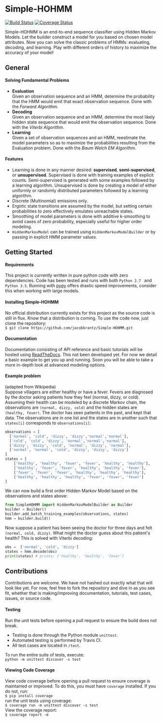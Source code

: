 # Simple-HOHMM  

[![Build Status](https://travis-ci.org/jacobkrantz/Simple-HOHMM.svg?branch=master)](https://travis-ci.org/jacobkrantz/Simple-HOHMM)
[![Coverage Status](https://coveralls.io/repos/github/jacobkrantz/Simple-HOHMM/badge.svg?branch=master)](https://coveralls.io/github/jacobkrantz/Simple-HOHMM?branch=master)  

Simple-HOHMM is an end-to-end sequence classifier using Hidden Markov Models. Let the builder construct a model for you based on chosen model attributes. Now you can solve the classic problems of HMMs: evaluating, decoding, and learning. Play with different orders of history to maximize the accuracy of your model!

## General

#### Solving Fundamental Problems
* **Evaluation**  
	Given an observation sequence and an HMM, determine the probability that the HMM would emit that exact observation sequence. Done with the *Forward Algorithm*.
* **Decoding**  
	Given an observation sequence and an HMM, determine the most likely hidden state sequence that would emit the observation sequence. Done with the *Viterbi Algorithm*.
* **Learning**  
	Given a set of observation sequences and an HMM, reestimate the model parameters so as to maximize the probabilities resulting from the Evaluation problem. Done with the *Baum Welch EM Algorithm*.

#### Features
* Learning is done in any manner desired: **supervised**, **semi-supervised**, or **unsupervised**. Supervised is done with training examples of explicit counts. Semi-supervised is generated with some examples followed by a learning algorithm. Unsupervised is done by creating a model of either uniformly or randomly distributed parameters followed by a learning algorithm.
* Discrete (Multinomial) emissions only.
* Ergotic state transitions are assumed by the model, but setting certain probabilities to zero effectively emulates unreachable states.
* Smoothing of model parameters is done with additive k-smoothing to avoid cases of zero probability, especially useful for higher order modeling.
* `HiddenMarkovModel` can be trained using `HiddenMarkovModelBuilder` or by passing in explicit HMM parameter values.

## Getting Started

#### Requirements
This project is currently written in pure python code with zero dependencies. Code has been tested and runs with both `Python 2.7 ` and `Python 3.5`. Running with [pypy](https://pypy.org/) offers drastic speed improvements, consider this when working with large models.

#### Installing Simple-HOHMM
No official distribution currently exists for this project as the source code is still in flux. Know that a distribution is coming. To use the code now, just clone the repository:  
`$ git clone https://github.com/jacobkrantz/Simple-HOHMM.git`  

#### Documentation  
Documentation consisting of API reference and basic tutorials will be hosted using [ReadTheDocs](https://readthedocs.org/). This not been developed yet. For now we detail a basic example to get you up and running. Soon you will be able to take a more in-depth look at advanced modeling options.  
#### Example problem
(adapted from Wikipedia)  
Suppose villagers are either healthy or have a fever. Fevers are diagnosed by the doctor asking patients how they feel (normal, dizzy, or cold). Assuming their health can be modeled by a discrete Markov chain, the observations are `(normal, dizzy, cold)` and the hidden states are `(healthy, fever)`. The doctor has seen patients in the past, and kept that data. The observations are in one list and the states are in another such that `states[i]` corresponds to `observations[i]`:  
```python
observations = [
  ['normal', 'cold', 'dizzy', 'dizzy','normal','normal'],
  ['cold', 'cold', 'dizzy', 'normal','normal','normal'],
  ['dizzy', 'dizzy', 'cold', 'normal', 'dizzy', 'normal'],
  ['normal', 'normal', 'cold', 'dizzy', 'dizzy', 'dizzy']
]
states = [
	['healthy', 'healthy', 'fever', 'fever', 'healthy', 'healthy'],
	['healthy', 'fever', 'fever', 'healthy', 'healthy', 'fever'],
	['fever', 'fever', 'fever', 'healthy', 'healthy', 'healthy'],
	['healthy', 'healthy', 'healthy', 'fever', 'fever', 'fever']
]
```
We can now build a first order Hidden Markov Model based on the observations and states above:
```python
from SimpleHOHMM import HiddenMarkovModelBuilder as Builder
builder = Builder()
builder.add_batch_training_examples(observations, states)
hmm = builder.build()
```
Now suppose a patient has been seeing the doctor for three days and felt `(normal, cold, dizzy)`. What might the doctor guess about this patient's health? This is solved with Viterbi decoding:  
```python
obs =  ['normal', 'cold', 'dizzy']
states = hmm.decode(obs)
print(states) # prints: ['healthy', 'healthy', 'fever']
```
## Contributions
Contributions are welcome. We have not hashed out exactly what that will look like yet. For now, feel free to fork the repository and dive in as you see fit, whether that is making/improving documentation, tutorials, test cases, issues, or source code.

#### Testing
Run the unit tests before opening a pull request to ensure the build does not break.   
* Testing is done through the Python module `unittest`.
* Automated testing is performed by Travis CI.
* All test cases are located in `/test`.  

To run the entire suite of tests, execute:  
`python -m unittest discover -s test`

#### Viewing Code Coverage  
View code coverage before opening a pull request to ensure coverage is maintained or improved. To do this, you must have `coverage` installed. If you do not, run:  
`$ pip install coverage`  
run the unit tests using coverage:  
`$ coverage run -m unittest discover -s test`  
View the coverage report:  
`$ coverage report -m`  
